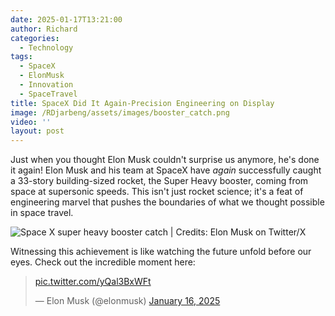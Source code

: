```yaml
---
date: 2025-01-17T13:21:00
author: Richard
categories:
  - Technology
tags:
  - SpaceX
  - ElonMusk
  - Innovation
  - SpaceTravel
title: SpaceX Did It Again-Precision Engineering on Display
image: /RDjarbeng/assets/images/booster_catch.png
video: ''
layout: post
---
```

Just when you thought Elon Musk couldn't surprise us anymore, he's done it again! Elon Musk and his team at SpaceX have _again_ successfully caught a 33-story building-sized rocket, the Super Heavy booster, coming from space at supersonic speeds. This isn't just rocket science; it's a feat of engineering marvel that pushes the boundaries of what we thought possible in space travel.

![Space X super heavy booster catch | Credits: Elon Musk on Twitter/X](/RDjarbeng/assets/images/booster_catch.png "Space X super heavy booster catch")

 Witnessing this achievement is like watching the future unfold before our eyes. Check out the incredible moment here: 

<blockquote class="twitter-tweet"><p lang="zxx" dir="ltr"><a href="https://t.co/yQal3BxWFt">pic.twitter.com/yQal3BxWFt</a></p>&mdash; Elon Musk (@elonmusk) <a href="https://twitter.com/elonmusk/status/1880025359636394458?ref_src=twsrc%5Etfw">January 16, 2025</a></blockquote> <script async src="https://platform.twitter.com/widgets.js" charset="utf-8"></script>
